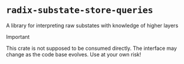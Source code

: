 # `radix-substate-store-queries`

A library for interpreting raw substates with knowledge of higher layers

> [!IMPORTANT]  
> This crate is not supposed to be consumed directly. The interface may change as the code base evolves. Use at your own risk!